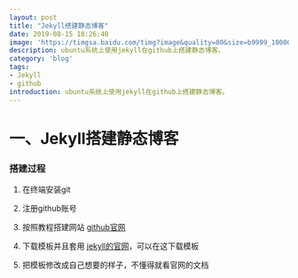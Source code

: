 ```yaml
---
layout: post
title: "Jekyll搭建静态博客"
date: 2019-08-15 18:26:40
image: 'https://timgsa.baidu.com/timg?image&quality=80&size=b9999_10000&sec=1566273159711&di=16bd01264d1365ce8dc5e9326189a5a4&imgtype=0&src=http%3A%2F%2Fpic4.zhimg.com%2F50%2Fv2-8dc9e588d7d1cf952eb22a005d421a01_hd.jpg'
description: ubuntu系统上使用jekyll在github上搭建静态博客。
category: 'blog'
tags:
- Jekyll
- github
introduction: ubuntu系统上使用jekyll在github上搭建静态博客。
---
```



# 一、Jekyll搭建静态博客  

### 搭建过程  

1. 在终端安装git  

2. 注册github账号  

3. 按照教程搭建网站 [github官网](https://pages.github.com/)  

4. 下载模板并且套用 [jekyll的官网](http://jekyllrb.com/)，可以在这下载模板  

5. 把模板修改成自己想要的样子，不懂得就看官网的文档


